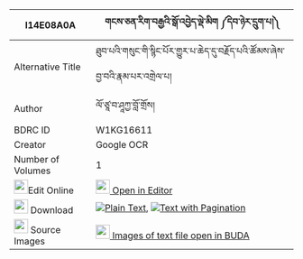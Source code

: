 |I14E08A0A|གངས་ཅན་རིག་བརྒྱའི་སྒོ་འབྱེད་ལྡེ་མིག ༼དེབ་ཉེར་དྲུག་པ།༽ 
| --- | --- 
|Alternative Title |ཐུབ་པའི་གསུང་གི་སྙིང་པོར་གྱུར་པ་ཆེད་དུ་བརྗོད་པའི་ཚོམས་ཞེས་བྱ་བའི་རྣམ་པར་འགྲེལ་པ།
|Author| ལོ་ཙཱ་བ་ཤཱཀྱ་བློ་གྲོས།
|BDRC ID | W1KG16611
|Creator | Google OCR
|Number of Volumes| 1
|<img width="25" src="https://img.icons8.com/color/25/000000/edit-property.png">Edit Online| [<img width="25" src="https://avatars.githubusercontent.com/u/45091458?s=200&v=4"> Open in Editor](http://editor.openpecha.org/I14E08A0A)
|<img width="25" src="https://img.icons8.com/fluent/48/000000/download-2.png"/>  Download | [![](https://img.icons8.com/color/20/000000/txt.png)Plain Text](https://github.com/Openpecha/I14E08A0A/releases/download/v1/gangchen_rik_gya_i_go_je_demik_plain_I14E08A0A.zip), [![](https://img.icons8.com/color/20/000000/txt.png)Text with Pagination](https://github.com/Openpecha/I14E08A0A/releases/download/v1/gangchen_rik_gya_i_go_je_demik_pages_I14E08A0A.zip)
|<img width="25" src="https://img.icons8.com/plasticine/100/000000/pictures-folder.png"/>  Source Images | [<img width="25" src="https://library.bdrc.io/icons/BUDA-small.svg"> Images of text file open in BUDA](https://library.bdrc.io/show/bdr:W1KG16611)